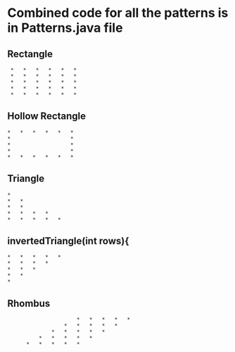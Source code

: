 # Combined code for all the patterns is in Patterns.java file

## Rectangle
```
 *   *   *   *   *   *
 *   *   *   *   *   *
 *   *   *   *   *   *
 *   *   *   *   *   *
 *   *   *   *   *   *
```
## Hollow Rectangle
```
*   *   *   *   *   *
*                   *
*                   *
*                   *
*   *   *   *   *   *
```
 ## Triangle
```
*
*   *
*   *
*   *   *   *
*   *   *   *   *
```
## invertedTriangle(int rows){
```
*   *   *   *   *
*   *   *   *
*   *   *
*   *
*   
```
 ## Rhombus
```
                      *   *   *   *   *
                  *   *   *   *   *
              *   *   *   *   *
          *   *   *   *   *
      *   *   *   *   *
```
        
